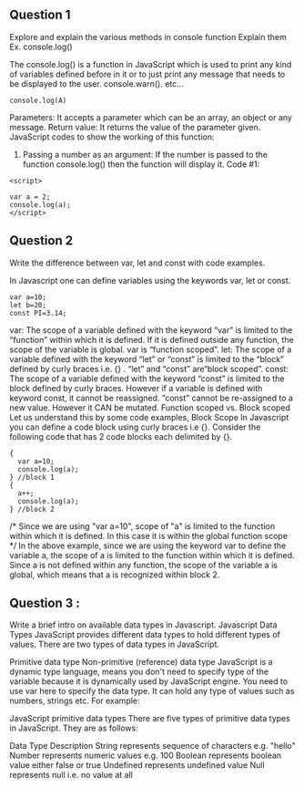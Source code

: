 ## Question 1 
Explore and explain the various methods in console function
Explain them
Ex. console.log()

The console.log() is a function in JavaScript which is used to print any kind of variables defined before in it or to just print any message that needs to be displayed to the user.
console.warn().
etc...
~~~
console.log(A)
~~~
Parameters: It accepts a parameter which can be an array, an object or any message.
Return value: It returns the value of the parameter given.
JavaScript codes to show the working of this function:

1) Passing a number as an argument: If the number is passed to the function console.log() then the function will display it.
Code #1:
~~~
<script> 

var a = 2; 
console.log(a); 
</script> 

~~~



 ##  Question 2 

Write the difference between var, let and const with code examples.

In Javascript one can define variables using the keywords var, let or const.
~~~
var a=10;
let b=20;
const PI=3.14;
~~~
var: The scope of a variable defined with the keyword “var” is limited to the “function” within which it is defined. If it is defined outside any function, the scope of the variable is global.
var is “function scoped”.
let: The scope of a variable defined with the keyword “let” or “const” is limited to the “block” defined by curly braces i.e. {} .
“let” and “const” are“block scoped”.
const: The scope of a variable defined with the keyword “const” is limited to the block defined by curly braces. However if a variable is defined with keyword const, it cannot be reassigned.
“const” cannot be re-assigned to a new value. However it CAN be mutated.
Function scoped vs. Block scoped
Let us understand this by some code examples,
Block Scope
In Javascript you can define a code block using curly braces i.e {}.
Consider the following code that has 2 code blocks each delimited by {}.
~~~
{
  var a=10;
  console.log(a);
} //block 1
{
  a++;
  console.log(a);
} //block 2
~~~
/* Since we are using "var a=10", scope of "a" is limited to the function within which it is defined. In this case it is within the global function scope */
In the above example, since we are using the keyword var to define the variable a, the scope of a is limited to the function within which it is defined. Since a is not defined within any function, the scope of the variable a is global, which means that a is recognized within block 2.
## Question 3 :
Write a brief intro on available data types in Javascript.
Javascript Data Types
JavaScript provides different data types to hold different types of values. There are two types of data types in JavaScript.

Primitive data type
Non-primitive (reference) data type
JavaScript is a dynamic type language, means you don't need to specify type of the variable because it is dynamically used by JavaScript engine. You need to use var here to specify the data type. It can hold any type of values such as numbers, strings etc. For example:


JavaScript primitive data types
There are five types of primitive data types in JavaScript. They are as follows:

Data Type	Description
String	       represents sequence of characters e.g. "hello"
Number	       represents numeric values e.g. 100
Boolean	      represents boolean value either false or true
Undefined     represents undefined value
Null	      represents null i.e. no value at all
